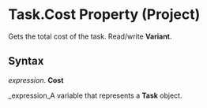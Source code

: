 
# Task.Cost Property (Project)

Gets the total cost of the task. Read/write  **Variant**.


## Syntax

 _expression_. **Cost**

 _expression_A variable that represents a  **Task** object.

